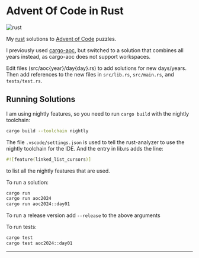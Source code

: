 # Advent Of Code in Rust

![rust](https://img.shields.io/badge/language-rust-0b7261?style=flat-square&logo=rust)

My [rust][rust] solutions to [Advent of Code][aoc] puzzles.

I previously used [cargo-aoc][cargo-aoc], but switched to a solution that combines all years instead, as cargo-aoc does not support workspaces.

Edit files (src/aoc{year}/day{day}.rs) to add solutions for new days/years.
Then add references to the new files in `src/lib.rs`, `src/main.rs`, and `tests/test.rs`.

## Running Solutions

I am using nightly features, so you need to run `cargo build` with the nightly toolchain:

```bash
cargo build --toolchain nightly
```

The file `.vscode/settings.json` is used to tell the rust-analyzer to use the nightly toolchain for the IDE.
And the entry in lib.rs adds the line:

```rust
#![feature(linked_list_cursors)]
```

to list all the nightly features that are used.

To run a solution:

```bash
cargo run
cargo run aoc2024
cargo run aoc2024::day01
```

To run a release version add `--release` to the above arguments

To run tests:

```bash
cargo test
cargo test aoc2024::day01
```

---

[aoc]: https://adventofcode.com/
[rust]: https://rust-lang.org
[cargo-aoc]: https://github.com/gobanos/cargo-aoc
